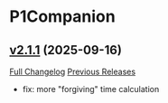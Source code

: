 # P1Companion

## [v2.1.1](https://github.com/Project-One-Developers/project-one-companion-addon/tree/v2.1.1) (2025-09-16)
[Full Changelog](https://github.com/Project-One-Developers/project-one-companion-addon/compare/v2.1.0...v2.1.1) [Previous Releases](https://github.com/Project-One-Developers/project-one-companion-addon/releases)

- fix: more "forgiving" time calculation  
